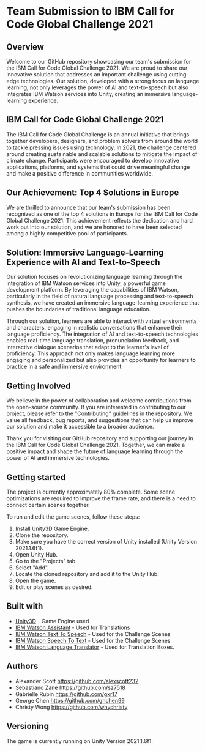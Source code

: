 # Team Submission to IBM Call for Code Global Challenge 2021

## Overview

Welcome to our GitHub repository showcasing our team's submission for the IBM Call for Code Global Challenge 2021. We are proud to share our innovative solution that addresses an important challenge using cutting-edge technologies. Our solution, developed with a strong focus on language learning, not only leverages the power of AI and text-to-speech but also integrates IBM Watson services into Unity, creating an immersive language-learning experience.

## IBM Call for Code Global Challenge 2021

The IBM Call for Code Global Challenge is an annual initiative that brings together developers, designers, and problem solvers from around the world to tackle pressing issues using technology. In 2021, the challenge centered around creating sustainable and scalable solutions to mitigate the impact of climate change. Participants were encouraged to develop innovative applications, platforms, and systems that could drive meaningful change and make a positive difference in communities worldwide.

## Our Achievement: Top 4 Solutions in Europe

We are thrilled to announce that our team's submission has been recognized as one of the top 4 solutions in Europe for the IBM Call for Code Global Challenge 2021. This achievement reflects the dedication and hard work put into our solution, and we are honored to have been selected among a highly competitive pool of participants.

## Solution: Immersive Language-Learning Experience with AI and Text-to-Speech

Our solution focuses on revolutionizing language learning through the integration of IBM Watson services into Unity, a powerful game development platform. By leveraging the capabilities of IBM Watson, particularly in the field of natural language processing and text-to-speech synthesis, we have created an immersive language-learning experience that pushes the boundaries of traditional language education.

Through our solution, learners are able to interact with virtual environments and characters, engaging in realistic conversations that enhance their language proficiency. The integration of AI and text-to-speech technologies enables real-time language translation, pronunciation feedback, and interactive dialogue scenarios that adapt to the learner's level of proficiency. This approach not only makes language learning more engaging and personalized but also provides an opportunity for learners to practice in a safe and immersive environment.


## Getting Involved

We believe in the power of collaboration and welcome contributions from the open-source community. If you are interested in contributing to our project, please refer to the "Contributing" guidelines in the repository. We value all feedback, bug reports, and suggestions that can help us improve our solution and make it accessible to a broader audience.

Thank you for visiting our GitHub repository and supporting our journey in the IBM Call for Code Global Challenge 2021. Together, we can make a positive impact and shape the future of language learning through the power of AI and immersive technologies.



## Getting started

The project is currently approximately 80% complete. Some scene optimizations are required to improve the frame rate, and there is a need to connect certain scenes together.

To run and edit the game scenes, follow these steps:

1. Install Unity3D Game Engine.
2. Clone the repository.
3. Make sure you have the correct version of Unity installed (Unity Version 2021.1.6f1).
4. Open Unity Hub.
5. Go to the "Projects" tab.
6. Select "Add".
7. Locate the cloned repository and add it to the Unity Hub.
8. Open the game.
9. Edit or play scenes as desired.

## Built with
- [Unity3D](https://unity.com/) - Game Engine used
- [IBM Watson Assistant](https://www.ibm.com/cloud/watson-assistant) - Used for Translations
- [IBM Watson Text To Speech](https://www.ibm.com/uk-en/cloud/watson-text-to-speech) - Used for the Challenge Scenes
- [IBM Watson Speech To Text](https://www.ibm.com/uk-en/cloud/watson-speech-to-text) - Used for the Challenge Scenes
- [IBM Watson Language Translator](https://www.ibm.com/uk-en/cloud/watson-language-translator) - Used for Translation Boxes.


## Authors

- Alexander Scott https://github.com/alexscott232
- Sebastiano Zane https://github.com/sz7518
- Gabrielle Rubin https://github.com/gxr17
- George Chen https://github.com/ghchen99
- Christy Wong https://github.com/whychristy

## Versioning

The game is currently running on Unity Version 2021.1.6f1.


